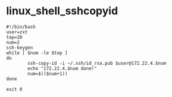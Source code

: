 # linux_shell_sshcopyid

```shell
#!/bin/bash
user=zxt
top=20
num=2
ssh-keygen
while [ $num -le $top ]
do
        ssh-copy-id -i ~/.ssh/id_rsa.pub $user@172.22.4.$num
        echo "172.22.4.$num done!"
        num=$(($num+1))
done

exit 0
```
